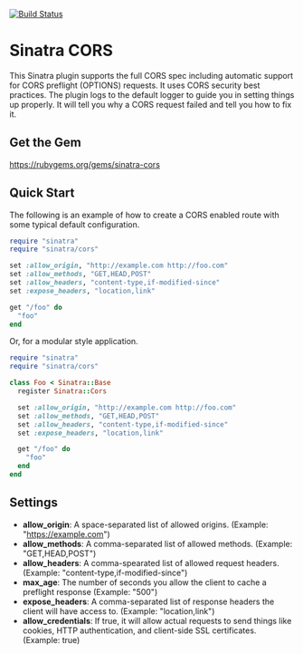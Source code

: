 [![Build Status](https://travis-ci.org/jdesrosiers/sinatra-cors.svg?branch=master)](https://travis-ci.org/jdesrosiers/sinatra-cors)

Sinatra CORS
============
This Sinatra plugin supports the full CORS spec including automatic support for CORS preflight (OPTIONS) requests.  It uses CORS security best practices.  The plugin logs to the default logger to guide you in setting things up properly.  It will tell you why a CORS request failed and tell you how to fix it.

Get the Gem
-----------
https://rubygems.org/gems/sinatra-cors

Quick Start
-----------
The following is an example of how to create a CORS enabled route with some typical default configuration.

```ruby
require "sinatra"
require "sinatra/cors"

set :allow_origin, "http://example.com http://foo.com"
set :allow_methods, "GET,HEAD,POST"
set :allow_headers, "content-type,if-modified-since"
set :expose_headers, "location,link"

get "/foo" do
  "foo"
end
```

Or, for a modular style application.

```ruby
require "sinatra"
require "sinatra/cors"

class Foo < Sinatra::Base
  register Sinatra::Cors

  set :allow_origin, "http://example.com http://foo.com"
  set :allow_methods, "GET,HEAD,POST"
  set :allow_headers, "content-type,if-modified-since"
  set :expose_headers, "location,link"

  get "/foo" do
    "foo"
  end
end
```

Settings
--------
* **allow_origin**: A space-separated list of allowed origins. (Example: "https://example.com")
* **allow_methods**: A comma-separated list of allowed methods. (Example: "GET,HEAD,POST")
* **allow_headers**: A comma-spearated list of allowed request headers. (Example: "content-type,if-modified-since")
* **max_age**: The number of seconds you allow the client to cache a preflight response (Example: "500")
* **expose_headers**: A comma-separated list of response headers the client will have access to. (Example: "location,link")
* **allow_credentials**: If true, it will allow actual requests to send things like cookies, HTTP authentication, and client-side SSL certificates. (Example: true)
